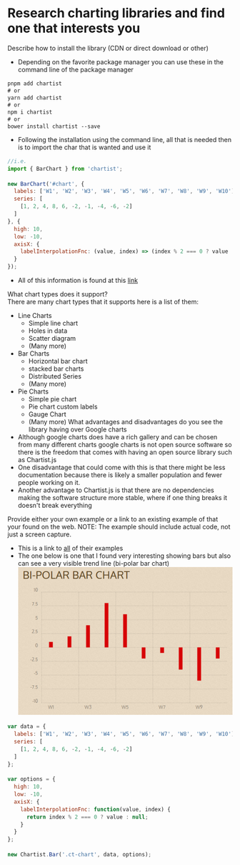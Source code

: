# Research charting libraries and find one that interests you 
Describe how to install the library (CDN or direct download or other)
- Depending on the favorite package manager you can use these in the command line of the package manager 
```shell
pnpm add chartist
# or
yarn add chartist
# or
npm i chartist
# or
bower install chartist --save
```
- Following the installation using the command line, all that is needed then is to import the char that is wanted and use it
```js
//i.e.
import { BarChart } from 'chartist';

new BarChart('#chart', {
  labels: ['W1', 'W2', 'W3', 'W4', 'W5', 'W6', 'W7', 'W8', 'W9', 'W10'],
  series: [
    [1, 2, 4, 8, 6, -2, -1, -4, -6, -2]
  ]
}, {
  high: 10,
  low: -10,
  axisX: {
    labelInterpolationFnc: (value, index) => (index % 2 === 0 ? value : null)
  }
});
```
- All of this information is found at this [link](https://github.com/chartist-js/chartist?tab=readme-ov-file#quickstart)

What chart types does it support?<br>
There are many chart types that it supports here is a list of them:
- Line Charts
  - Simple line chart
  - Holes in data
  - Scatter diagram
  - (Many more)
- Bar Charts
  - Horizontal bar chart
  - stacked bar charts
  - Distributed Series
  - (Many more)
- Pie Charts
  - Simple pie chart
  - Pie chart custom labels
  - Gauge Chart
  - (Many more)
What advantages and disadvantages do you see the library having over Google charts
- Although google charts does have a rich gallery and can be chosen from many different charts google charts is not open source software so there is the freedom that comes with having an open source library such as Chartist.js
- One disadvantage that could come with this is that there might be less documentation because there is likely a smaller population and fewer people working on it.
- Another advantage to Chartist.js is that there are no dependencies making the software structure more stable, where if one thing breaks it doesn't break everything

Provide either your own example or a link to an existing example of that your found on the web.
NOTE: The example should include actual code, not just a screen capture.
- This is a link to [all](https://gionkunz.github.io/chartist-js/examples.html#simple-gauge-chart) of their examples 
- The one below is one that I found very interesting showing bars but also can see a very visible trend line (bi-polar bar chart)<br>
![bi-polar_bar_chart](bi-polar_bar_chart.png)
```javascript
var data = {
  labels: ['W1', 'W2', 'W3', 'W4', 'W5', 'W6', 'W7', 'W8', 'W9', 'W10'],
  series: [
    [1, 2, 4, 8, 6, -2, -1, -4, -6, -2]
  ]
};

var options = {
  high: 10,
  low: -10,
  axisX: {
    labelInterpolationFnc: function(value, index) {
      return index % 2 === 0 ? value : null;
    }
  }
};

new Chartist.Bar('.ct-chart', data, options);

```